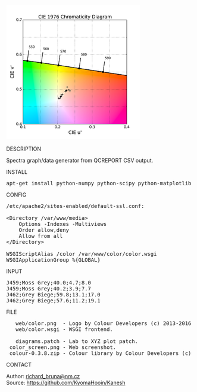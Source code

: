 ![Color](https://github.com/KyomaHooin/Kanesh/raw/master/color/color_screen.png "screenshot")

DESCRIPTION

Spectra graph/data generator from QCREPORT CSV output.  

INSTALL
<pre>
apt-get install python-numpy python-scipy python-matplotlib libapache2-mod-wsgi
</pre>
CONFIG
<pre>
/etc/apache2/sites-enabled/default-ssl.conf:

&lt;Directory /var/www/media&gt;
    Options -Indexes -Multiviews
    Order allow,deny
    Allow from all
&lt;/Directory&gt;

WSGIScriptAlias /color /var/www/color/color.wsgi
WSGIApplicationGroup %{GLOBAL}
</pre>
INPUT
<pre>
J459;Moss Grey;40.0;4.7;8.0
J459;Moss Grey;40.2;3.9;7.7
J462;Grey Biege;59.8;13.1;17.0
J462;Grey Biege;57.6;11.2;19.1
</pre>
FILE
<pre>
   web/color.png  - Logo by Colour Developers (c) 2013-2016
   web/color.wsgi - WSGI frontend.

   diagrams.patch - Lab to XYZ plot patch.
 color_screen.png - Web screenshot.
 colour-0.3.8.zip - Colour library by Colour Developers (c) 2013-2016
</pre>

CONTACT

Author: richard_bruna@nm.cz<br>
Source: https://github.com/KyomaHooin/Kanesh

